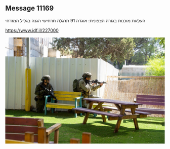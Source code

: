 ## Message 11169

העלאת מוכנות בגזרה הצפונית:
אוגדה 91 תרגלה תרחישי הגנה בגליל המזרחי

https://www.idf.il/227000

![Photo](11169/11169_photo.jpg)
